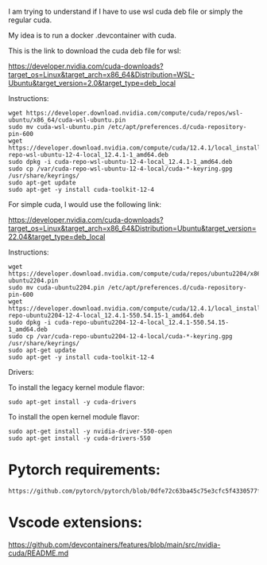 I am trying to understand if I have to use wsl cuda deb file or simply the regular cuda.

My idea is to run a docker .devcontainer with cuda.


This is the link to download the cuda deb file for wsl:

https://developer.nvidia.com/cuda-downloads?target_os=Linux&target_arch=x86_64&Distribution=WSL-Ubuntu&target_version=2.0&target_type=deb_local

Instructions:

```
wget https://developer.download.nvidia.com/compute/cuda/repos/wsl-ubuntu/x86_64/cuda-wsl-ubuntu.pin
sudo mv cuda-wsl-ubuntu.pin /etc/apt/preferences.d/cuda-repository-pin-600
wget https://developer.download.nvidia.com/compute/cuda/12.4.1/local_installers/cuda-repo-wsl-ubuntu-12-4-local_12.4.1-1_amd64.deb
sudo dpkg -i cuda-repo-wsl-ubuntu-12-4-local_12.4.1-1_amd64.deb
sudo cp /var/cuda-repo-wsl-ubuntu-12-4-local/cuda-*-keyring.gpg /usr/share/keyrings/
sudo apt-get update
sudo apt-get -y install cuda-toolkit-12-4
```


For simple cuda, I would use the following link:

https://developer.nvidia.com/cuda-downloads?target_os=Linux&target_arch=x86_64&Distribution=Ubuntu&target_version=22.04&target_type=deb_local

Instructions:

```
wget https://developer.download.nvidia.com/compute/cuda/repos/ubuntu2204/x86_64/cuda-ubuntu2204.pin
sudo mv cuda-ubuntu2204.pin /etc/apt/preferences.d/cuda-repository-pin-600
wget https://developer.download.nvidia.com/compute/cuda/12.4.1/local_installers/cuda-repo-ubuntu2204-12-4-local_12.4.1-550.54.15-1_amd64.deb
sudo dpkg -i cuda-repo-ubuntu2204-12-4-local_12.4.1-550.54.15-1_amd64.deb
sudo cp /var/cuda-repo-ubuntu2204-12-4-local/cuda-*-keyring.gpg /usr/share/keyrings/
sudo apt-get update
sudo apt-get -y install cuda-toolkit-12-4
```

Drivers:

To install the legacy kernel module flavor:

```
sudo apt-get install -y cuda-drivers
```

To install the open kernel module flavor:

```
sudo apt-get install -y nvidia-driver-550-open
sudo apt-get install -y cuda-drivers-550
```

# Pytorch requirements:

```
https://github.com/pytorch/pytorch/blob/0dfe72c63ba45c75e3cfc5f4330577fa7448dcba/.ci/docker/build.sh#L94
```

# Vscode extensions:

https://github.com/devcontainers/features/blob/main/src/nvidia-cuda/README.md